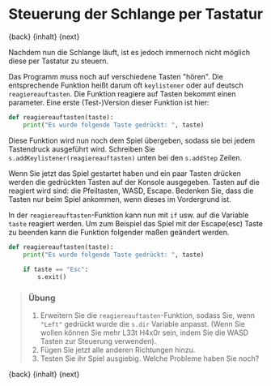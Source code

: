 # Steuerung der Schlange per Tastatur

{back} {inhalt} {next}

Nachdem nun die Schlange läuft, ist es jedoch immernoch nicht möglich diese per Tastatur zu steuern.

Das Programm muss noch auf verschiedene Tasten "hören". Die entsprechende Funktion heißt darum oft `keylistener` oder auf deutsch `reagiereauftasten`. Die Funktion reagiere auf Tasten bekommt einen parameter. Eine erste (Test-)Version dieser Funktion ist hier:

```python
def reagiereauftasten(taste):
    print("Es wurde folgende Taste gedrückt: ", taste)
```

Diese Funktion wird nun noch dem Spiel übergeben, sodass sie bei jedem Tastendruck ausgeführt wird. Schreiben Sie `s.addKeylistener(reagiereauftasten)` unten bei den `s.addStep` Zeilen.

Wenn Sie jetzt das Spiel gestartet haben und ein paar Tasten drücken werden die gedrückten Tasten auf der Konsole ausgegeben. Tasten auf die reagiert wird sind: die Pfeiltasten, WASD, Escape. Bedenken Sie, dass die Tasten nur beim Spiel ankommen, wenn dieses im Vordergrund ist.

In der `reagiereauftasten`-Funktion kann nun mit `if` usw. auf die Variable `taste` reagiert werden. Um zum Beispiel das Spiel mit der Escape(esc) Taste zu beenden kann die Funktion folgender maßen geändert werden.

```python
def reagiereauftasten(taste):
    print("Es wurde folgende Taste gedrückt: ", taste)
    
    if taste == "Esc":
        s.exit()
```

> ### Übung
> 
>  1. Erweitern Sie die `reagiereauftasten`-Funktion, sodass Sie, wenn `"Left"` gedrückt wurde die `s.dir` Variable anpasst. (Wenn Sie wollen können Sie mehr L33t H4x0r sein, indem Sie die WASD Tasten zur Steuerung verwenden).
>  2. Fügen Sie jetzt alle anderen Richtungen hinzu.
>  3. Testen Sie ihr Spiel ausgiebig. Welche Probleme haben Sie noch?

{back} {inhalt} {next}
